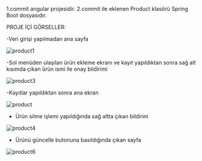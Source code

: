 1.commit angular projesidir.
2.commit ile eklenen Product klasörü Spring Boot dosyasıdır.

PROJE İÇİ GÖRSELLER:

-Veri girişi yapılmadan ana sayfa

![product1](https://user-images.githubusercontent.com/65369334/87604857-36698080-c701-11ea-92ff-9e864f740b0d.png)

-Sol menüden ulaşılan ürün ekleme ekranı ve kayıt yapıldıktan sonra sağ alt kısımda çıkan ürün ismi ile onay bildirimi

![product3](https://user-images.githubusercontent.com/65369334/87605531-a0822580-c701-11ea-92a3-c4b8eadda1a8.png)

-Kayıtlar yapıldıktan sonra ana ekran

![product](https://user-images.githubusercontent.com/65369334/87605770-1e463100-c702-11ea-8696-f1ca599579ee.png)

- Ürün silme işlemi yapıldığında sağ altta çıkan bildirim

![product4](https://user-images.githubusercontent.com/65369334/87605824-37e77880-c702-11ea-850c-8d824d3fa887.png)

- Ürünü güncelle butonuna basıldığında çıkan sayfa

![product6](https://user-images.githubusercontent.com/65369334/87605923-73824280-c702-11ea-8def-01c42a92f15f.png)




